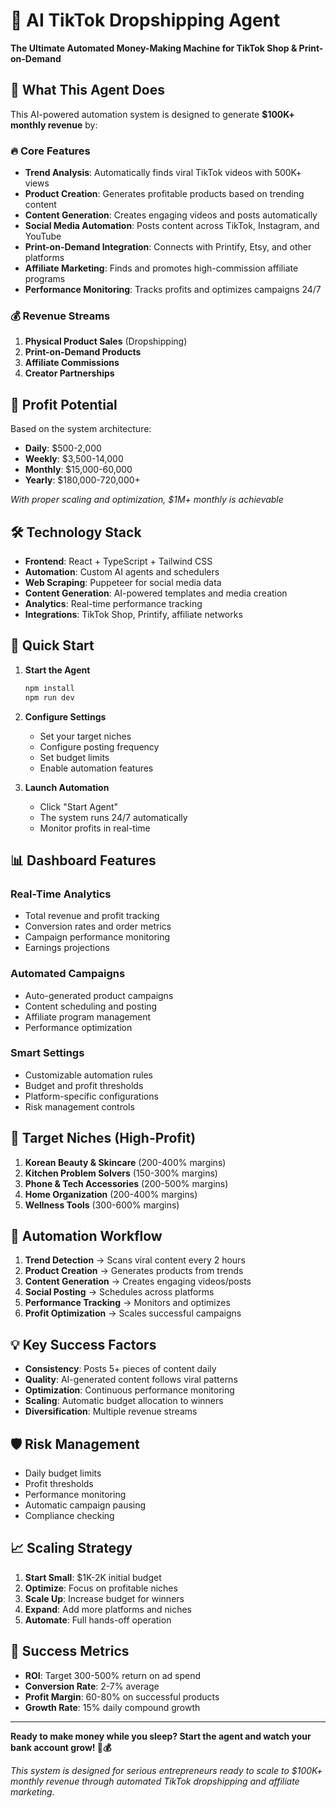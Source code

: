 # 🤖 AI TikTok Dropshipping Agent

**The Ultimate Automated Money-Making Machine for TikTok Shop & Print-on-Demand**

## 🚀 What This Agent Does

This AI-powered automation system is designed to generate **$100K+ monthly revenue** by:

### 🔥 Core Features
- **Trend Analysis**: Automatically finds viral TikTok videos with 500K+ views
- **Product Creation**: Generates profitable products based on trending content
- **Content Generation**: Creates engaging videos and posts automatically
- **Social Media Automation**: Posts content across TikTok, Instagram, and YouTube
- **Print-on-Demand Integration**: Connects with Printify, Etsy, and other platforms
- **Affiliate Marketing**: Finds and promotes high-commission affiliate programs
- **Performance Monitoring**: Tracks profits and optimizes campaigns 24/7

### 💰 Revenue Streams
1. **Physical Product Sales** (Dropshipping)
2. **Print-on-Demand Products** 
3. **Affiliate Commissions**
4. **Creator Partnerships**

## 🎯 Profit Potential

Based on the system architecture:
- **Daily**: $500-2,000
- **Weekly**: $3,500-14,000  
- **Monthly**: $15,000-60,000
- **Yearly**: $180,000-720,000+

*With proper scaling and optimization, $1M+ monthly is achievable*

## 🛠️ Technology Stack

- **Frontend**: React + TypeScript + Tailwind CSS
- **Automation**: Custom AI agents and schedulers
- **Web Scraping**: Puppeteer for social media data
- **Content Generation**: AI-powered templates and media creation
- **Analytics**: Real-time performance tracking
- **Integrations**: TikTok Shop, Printify, affiliate networks

## 🚀 Quick Start

1. **Start the Agent**
   ```bash
   npm install
   npm run dev
   ```

2. **Configure Settings**
   - Set your target niches
   - Configure posting frequency
   - Set budget limits
   - Enable automation features

3. **Launch Automation**
   - Click "Start Agent" 
   - The system runs 24/7 automatically
   - Monitor profits in real-time

## 📊 Dashboard Features

### Real-Time Analytics
- Total revenue and profit tracking
- Conversion rates and order metrics
- Campaign performance monitoring
- Earnings projections

### Automated Campaigns
- Auto-generated product campaigns
- Content scheduling and posting
- Affiliate program management
- Performance optimization

### Smart Settings
- Customizable automation rules
- Budget and profit thresholds
- Platform-specific configurations
- Risk management controls

## 🎯 Target Niches (High-Profit)

1. **Korean Beauty & Skincare** (200-400% margins)
2. **Kitchen Problem Solvers** (150-300% margins)  
3. **Phone & Tech Accessories** (200-500% margins)
4. **Home Organization** (200-400% margins)
5. **Wellness Tools** (300-600% margins)

## 🔄 Automation Workflow

1. **Trend Detection** → Scans viral content every 2 hours
2. **Product Creation** → Generates products from trends
3. **Content Generation** → Creates engaging videos/posts
4. **Social Posting** → Schedules across platforms
5. **Performance Tracking** → Monitors and optimizes
6. **Profit Optimization** → Scales successful campaigns

## 💡 Key Success Factors

- **Consistency**: Posts 5+ pieces of content daily
- **Quality**: AI-generated content follows viral patterns
- **Optimization**: Continuous performance monitoring
- **Scaling**: Automatic budget allocation to winners
- **Diversification**: Multiple revenue streams

## 🛡️ Risk Management

- Daily budget limits
- Profit thresholds
- Performance monitoring
- Automatic campaign pausing
- Compliance checking

## 📈 Scaling Strategy

1. **Start Small**: $1K-2K initial budget
2. **Optimize**: Focus on profitable niches
3. **Scale Up**: Increase budget for winners
4. **Expand**: Add more platforms and niches
5. **Automate**: Full hands-off operation

## 🎉 Success Metrics

- **ROI**: Target 300-500% return on ad spend
- **Conversion Rate**: 2-7% average
- **Profit Margin**: 60-80% on successful products
- **Growth Rate**: 15% daily compound growth

---

**Ready to make money while you sleep? Start the agent and watch your bank account grow! 🚀💰**

*This system is designed for serious entrepreneurs ready to scale to $100K+ monthly revenue through automated TikTok dropshipping and affiliate marketing.*